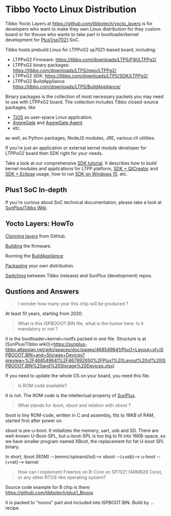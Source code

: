 # Tibbo Yocto Linux Distribution

Tibbo Yocto Layers at <https://github.com/tibbotech/yocto_layers> is for developers who
want to make they own Linux distribution for they custom board
or for thouse who wants to take part in bootloader/kernel development for 
[Plus1/sp7021](https://tibbo.com/store/plus1.html) SoC.

Tibbo hosts prebuild Linux for LTPPxG2 sp7021-based board, including:
- LTPPxG2 Firmware: <https://tibbo.com/downloads/LTPS/FW/LTPPg2/>
- LTPPxG2 binary packages: <https://tibbo.com/downloads/LTPS/repo/LTPPg2/>
- LTPPxG2 SDK: <https://tibbo.com/downloads/LTPS/SDK/LTPPg2/>
- LTPPxG2 BuildAppliance <https://tibbo.com/downloads/LTPS/BuildAppliance/>

Binary packages is the collection of most necessary packets you may need to use
with LTPPxG2 board. The collection includes Tibbo closed-source packages, like
- [TiOS](https://docs.tibbo.com/taiko/intro_tios) as user-space Linux application.
- [AggreGate](https://aggregate.tibbo.com/) and [AggreGate Agent](https://aggregate.tibbo.com/technology/connectivity/agents.html).
- etc.

as well, as Python packages, NodeJS modules, JRE, various cli utilities.

If you're just an application or external kernel module developer for LTPPxG2 
board then SDK right for your needs.

Take a look at our comprehensive [SDK tutorial](https://tibbo.com/linux/native-c.html).
It describes how to build kernel modules and applications for LTPP platform, 
[SDK + QtCreator](https://tibbo.com/linux/native-c/ide-qt-creator.html)
and
[SDK + Eclipse](https://tibbo.com/linux/native-c/ide-qt-creator.html) usage,
how to run [SDK on Windows 10](https://tibbo.com/linux/native-c/windows.html), etc.

## Plus1 SoC In-depth

If you're curious about SoC technical documentation, please take a look at
[SunPlus/Tibbo Wiki](https://sunplus-tibbo.atlassian.net/wiki/spaces/doc/overview).

## Yocto Layers: HowTo

[Clonning layers](clonning) from GitHub.

[Building](build) the firmware.

Running the [BuildApplience](ba)

[Packaging](packaging) your own distribution.

[Switching](src_switch) between Tibbo (release) and SunPlus (development) repos.

## Qustions and Answers

> I wonder how many year this chip will be produced ?

At least 10 years, starting from 2020.

> What is this ISPBOOOT.BIN file, what is the humor here. Is it mandatory or not ?

It is the bootloader+kernel+rootfs packed in one file. Structure is at [SunPlus/Tibbo wiki](<https://sunplus-tibbo.atlassian.net/wiki/spaces/doc/pages/468549641/Plus1+Layout+of+ISPBOOOT.BIN+and+Storage+Devices?preview=%2F468549641%2F467992650%2FPlus1%20Layout%20of%20ISPBOOOT.BIN%20and%20Storage%20Devices.xlsx)

If you need to update the whole OS on your board, you need this file.

> Is ROM code available?

It is not.
The ROM code is the intellectual property of [SunPlus](https://www.sunplus.com/index.asp).

> What stands for iboot, xboot and relation with uboot ?

iboot is tiny ROM-code, written in C and assembly, fits to 16KB of RAM, started 
first after power on.

xboot is pre-u-boot. It initializes the memory, uart, usb and SD. There are well-known
U-Boot-SPL, but u-boot-SPL is too big to fit into 16KB-space, so we have 
smaller program named XBoot, the replacement for fat U-boot SPL binary.

In short, iboot (ROM) --(emmc/spinand/sd)--> xboot --(+usb)--> u-boot --(+net)--> kernel

> How can I implement Freertos on B-Core on SP7021 (ARM926 Core), or any other RTOS-like operating system?

Source code example for B chip is there: https://github.com/tibbotech/plus1_Bnoos

It is packed to "nonos" part and included into ISPBOOT.BIN.
Build by ... recipe.

